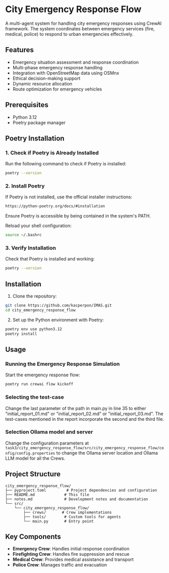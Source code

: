 # City Emergency Response Flow

A multi-agent system for handling city emergency responses using CrewAI framework. The system coordinates between emergency services (fire, medical, police) to respond to urban emergencies effectively.

## Features

- Emergency situation assessment and response coordination
- Multi-phase emergency response handling
- Integration with OpenStreetMap data using OSMnx
- Ethical decision-making support
- Dynamic resource allocation
- Route optimization for emergency vehicles

## Prerequisites

- Python 3.12
- Poetry package manager

## Poetry Installation

### 1. Check if Poetry is Already Installed

Run the following command to check if Poetry is installed:

```bash
poetry --version
```

### 2. Install Poetry

If Poetry is not installed, use the official installer instructions:

```bash
https://python-poetry.org/docs/#installation
```

Ensure Poetry is accessible by being contained in the system's PATH.

Reload your shell configuration:

```bash
source ~/.bashrc
```

### 3. Verify Installation

Check that Poetry is installed and working:

```bash
poetry --version
```

## Installation

1. Clone the repository:

```bash
git clone https://github.com/kacperpon/IMAS.git
cd city_emergency_response_flow
```

2. Set up the Python environment with Poetry:

```bash
poetry env use python3.12
poetry install
```

## Usage

### Running the Emergency Response Simulation

Start the emergency response flow:

```bash
poetry run crewai flow kickoff
```

### Selecting the test-case

Change the last parameter of the path in main.py in line 35 to either "initial_report_01.md" or "initial_report_02.md" or "initial_report_03.md". The test-cases mentioned in the report incorporate the second and the third file.

###  Selection Ollama model and server

Change the configuration parameters at `task3/city_emergency_response_flow/src/city_emergency_response_flow/config/config.properties` to change the Ollama server location and Ollama LLM model for all the Crews.

## Project Structure

```
city_emergency_response_flow/
├── pyproject.toml         # Project dependencies and configuration
├── README.md             # This file
├── notes.md              # Development notes and documentation
└── src/
    └── city_emergency_response_flow/
        ├── crews/       # Crew implementations
        ├── tools/        # Custom tools for agents
        └── main.py       # Entry point
```

## Key Components

- **Emergency Crew**: Handles initial response coordination
- **Firefighting Crew**: Handles fire suppression and rescue
- **Medical Crew**: Provides medical assistance and transport
- **Police Crew**: Manages traffic and evacuation
